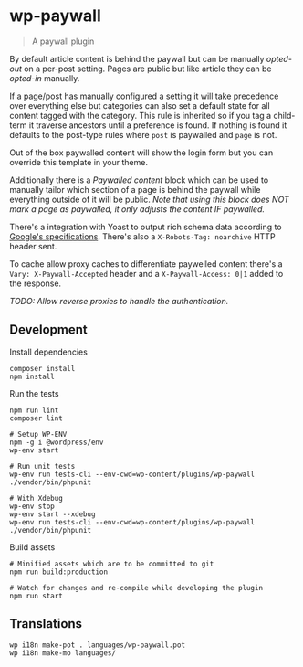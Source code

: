 # wp-paywall

> A paywall plugin

By default article content is behind the paywall but can be manually _opted-out_ on a per-post setting. Pages are public but like article they can be _opted-in_ manually.

If a page/post has manually configured a setting it will take precedence over everything else but categories can also set a default state for all content tagged with the category. This rule is inherited so if you tag a child-term it traverse ancestors until a preference is found. If nothing is found it defaults to the post-type rules where `post` is paywalled and `page` is not.

Out of the box paywalled content will show the login form but you can override this template in your theme.

Additionally there is a _Paywalled content_ block which can be used to manually tailor which section of a page is behind the paywall while everything outside of it will be public. _Note that using this block does NOT mark a page as paywalled, it only adjusts the content IF paywalled._

There's a integration with Yoast to output rich schema data according to [Google's specifications](https://developers.google.com/search/docs/appearance/structured-data/paywalled-content). There's also a `X-Robots-Tag: noarchive` HTTP header sent.

To cache allow proxy caches to differentiate paywelled content there's a `Vary: X-Paywall-Accepted` header and a `X-Paywall-Access: 0|1` added to the response.

_TODO: Allow reverse proxies to handle the authentication._

## Development

Install dependencies

    composer install
    npm install

Run the tests

    npm run lint
    composer lint

    # Setup WP-ENV
    npm -g i @wordpress/env
    wp-env start

    # Run unit tests
    wp-env run tests-cli --env-cwd=wp-content/plugins/wp-paywall ./vendor/bin/phpunit

    # With Xdebug
    wp-env stop
    wp-env start --xdebug
    wp-env run tests-cli --env-cwd=wp-content/plugins/wp-paywall ./vendor/bin/phpunit

Build assets

    # Minified assets which are to be committed to git
    npm run build:production

    # Watch for changes and re-compile while developing the plugin
    npm run start

## Translations

    wp i18n make-pot . languages/wp-paywall.pot
    wp i18n make-mo languages/
